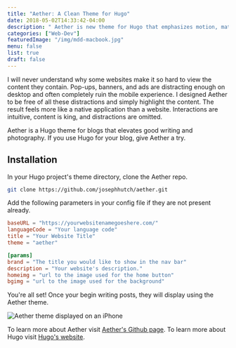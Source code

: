 ```yaml
---
title: "Aether: A Clean Theme for Hugo"
date: 2018-05-02T14:33:42-04:00
description: " Aether is new theme for Hugo that emphasizes motion, material, and depth as design elements. Distracting styling and page elements are forgone to focus on the content."
categories: ["Web-Dev"]
featuredImage: "/img/mdd-macbook.jpg"
menu: false
list: true
draft: false
---
```


I will never understand why some websites make it so hard to view the content they contain. Pop-ups, banners, and ads are distracting enough on desktop and often completely ruin the mobile experience. I designed Aether to be free of all these distractions and simply highlight the content. The result feels more like a native application than a website. Interactions are intuitive, content is king, and distractions are omitted.

Aether is a Hugo theme for blogs that elevates good writing and photography. If you use Hugo for your blog, give Aether a try.

## Installation
In your Hugo project's theme directory, clone the Aether repo.

```bash
git clone https://github.com/josephhutch/aether.git
```

Add the following parameters in your config file if they are not present already.

```toml
baseURL = "https://yourwebsitenamegoeshere.com/"
languageCode = "Your language code"
title = "Your Website Title"
theme = "aether"

[params]
brand = "The title you would like to show in the nav bar"
description = "Your website's description."
homeimg = "url to the image used for the home button"
bgimg = "url to the image used for the background"
```

You're all set!  Once your begin writing posts, they will display using the Aether theme.

![Aether theme displayed on an iPhone](/img/mdd-iphone.jpg "Aether on iPhone")

To learn more about Aether visit [Aether's Github page](https://github.com/josephhutch/aether).  To learn more about Hugo visit [Hugo's website](https://gohugo.io/).